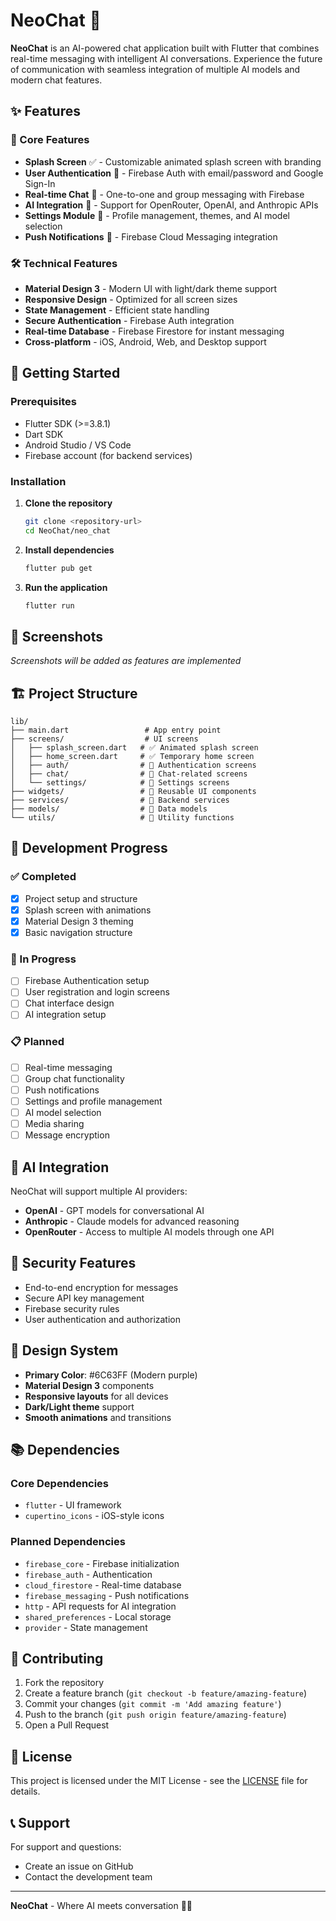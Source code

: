 # NeoChat 🚀

**NeoChat** is an AI-powered chat application built with Flutter that combines real-time messaging with intelligent AI conversations. Experience the future of communication with seamless integration of multiple AI models and modern chat features.

## ✨ Features

### 🎨 Core Features
- **Splash Screen** ✅ - Customizable animated splash screen with branding
- **User Authentication** 🔄 - Firebase Auth with email/password and Google Sign-In
- **Real-time Chat** 🔄 - One-to-one and group messaging with Firebase
- **AI Integration** 🔄 - Support for OpenRouter, OpenAI, and Anthropic APIs
- **Settings Module** 🔄 - Profile management, themes, and AI model selection
- **Push Notifications** 🔄 - Firebase Cloud Messaging integration

### 🛠️ Technical Features
- **Material Design 3** - Modern UI with light/dark theme support
- **Responsive Design** - Optimized for all screen sizes
- **State Management** - Efficient state handling
- **Secure Authentication** - Firebase Auth integration
- **Real-time Database** - Firebase Firestore for instant messaging
- **Cross-platform** - iOS, Android, Web, and Desktop support

## 🚀 Getting Started

### Prerequisites
- Flutter SDK (>=3.8.1)
- Dart SDK
- Android Studio / VS Code
- Firebase account (for backend services)

### Installation

1. **Clone the repository**
   ```bash
   git clone <repository-url>
   cd NeoChat/neo_chat
   ```

2. **Install dependencies**
   ```bash
   flutter pub get
   ```

3. **Run the application**
   ```bash
   flutter run
   ```

## 📱 Screenshots

*Screenshots will be added as features are implemented*

## 🏗️ Project Structure

```
lib/
├── main.dart                 # App entry point
├── screens/                  # UI screens
│   ├── splash_screen.dart   # ✅ Animated splash screen
│   ├── home_screen.dart     # ✅ Temporary home screen
│   ├── auth/                # 🔄 Authentication screens
│   ├── chat/                # 🔄 Chat-related screens
│   └── settings/            # 🔄 Settings screens
├── widgets/                 # 🔄 Reusable UI components
├── services/                # 🔄 Backend services
├── models/                  # 🔄 Data models
└── utils/                   # 🔄 Utility functions
```

## 🔧 Development Progress

### ✅ Completed
- [x] Project setup and structure
- [x] Splash screen with animations
- [x] Material Design 3 theming
- [x] Basic navigation structure

### 🔄 In Progress
- [ ] Firebase Authentication setup
- [ ] User registration and login screens
- [ ] Chat interface design
- [ ] AI integration setup

### 📋 Planned
- [ ] Real-time messaging
- [ ] Group chat functionality
- [ ] Push notifications
- [ ] Settings and profile management
- [ ] AI model selection
- [ ] Media sharing
- [ ] Message encryption

## 🤖 AI Integration

NeoChat will support multiple AI providers:
- **OpenAI** - GPT models for conversational AI
- **Anthropic** - Claude models for advanced reasoning
- **OpenRouter** - Access to multiple AI models through one API

## 🔐 Security Features

- End-to-end encryption for messages
- Secure API key management
- Firebase security rules
- User authentication and authorization

## 🎨 Design System

- **Primary Color**: #6C63FF (Modern purple)
- **Material Design 3** components
- **Responsive layouts** for all devices
- **Dark/Light theme** support
- **Smooth animations** and transitions

## 📚 Dependencies

### Core Dependencies
- `flutter` - UI framework
- `cupertino_icons` - iOS-style icons

### Planned Dependencies
- `firebase_core` - Firebase initialization
- `firebase_auth` - Authentication
- `cloud_firestore` - Real-time database
- `firebase_messaging` - Push notifications
- `http` - API requests for AI integration
- `shared_preferences` - Local storage
- `provider` - State management

## 🤝 Contributing

1. Fork the repository
2. Create a feature branch (`git checkout -b feature/amazing-feature`)
3. Commit your changes (`git commit -m 'Add amazing feature'`)
4. Push to the branch (`git push origin feature/amazing-feature`)
5. Open a Pull Request

## 📄 License

This project is licensed under the MIT License - see the [LICENSE](LICENSE) file for details.

## 📞 Support

For support and questions:
- Create an issue on GitHub
- Contact the development team

---

**NeoChat** - Where AI meets conversation 💬✨
